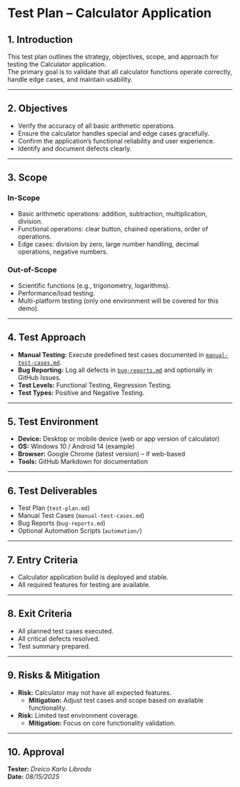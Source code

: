 # Test Plan – Calculator Application

## 1. Introduction
This test plan outlines the strategy, objectives, scope, and approach for testing the Calculator application.  
The primary goal is to validate that all calculator functions operate correctly, handle edge cases, and maintain usability.

---

## 2. Objectives
- Verify the accuracy of all basic arithmetic operations.
- Ensure the calculator handles special and edge cases gracefully.
- Confirm the application’s functional reliability and user experience.
- Identify and document defects clearly.

---

## 3. Scope

### In-Scope
- Basic arithmetic operations: addition, subtraction, multiplication, division.
- Functional operations: clear button, chained operations, order of operations.
- Edge cases: division by zero, large number handling, decimal operations, negative numbers.

### Out-of-Scope
- Scientific functions (e.g., trigonometry, logarithms).
- Performance/load testing.
- Multi-platform testing (only one environment will be covered for this demo).

---

## 4. Test Approach
- **Manual Testing:** Execute predefined test cases documented in [`manual-test-cases.md`](manual-test-cases.md).
- **Bug Reporting:** Log all defects in [`bug-reports.md`](bug-reports.md) and optionally in GitHub Issues.
- **Test Levels:** Functional Testing, Regression Testing.
- **Test Types:** Positive and Negative Testing.

---

## 5. Test Environment
- **Device:** Desktop or mobile device (web or app version of calculator)
- **OS:** Windows 10 / Android 14 (example)
- **Browser:** Google Chrome (latest version) – if web-based
- **Tools:** GitHub Markdown for documentation

---

## 6. Test Deliverables
- Test Plan (`test-plan.md`)
- Manual Test Cases (`manual-test-cases.md`)
- Bug Reports (`bug-reports.md`)
- Optional Automation Scripts (`automation/`)

---

## 7. Entry Criteria
- Calculator application build is deployed and stable.
- All required features for testing are available.

---

## 8. Exit Criteria
- All planned test cases executed.
- All critical defects resolved.
- Test summary prepared.

---

## 9. Risks & Mitigation
- **Risk:** Calculator may not have all expected features.
  - **Mitigation:** Adjust test cases and scope based on available functionality.
- **Risk:** Limited test environment coverage.
  - **Mitigation:** Focus on core functionality validation.

---

## 10. Approval
**Tester:** _Dreico Karlo Librodo_  
**Date:** _08/15/2025_
